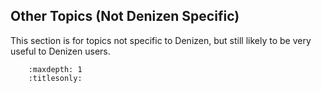 Other Topics (Not Denizen Specific)
-----------------------------------

This section is for topics not specific to Denizen, but still likely to be very useful to Denizen users.

``` toctree::
    :maxdepth: 1
    :titlesonly:

```
